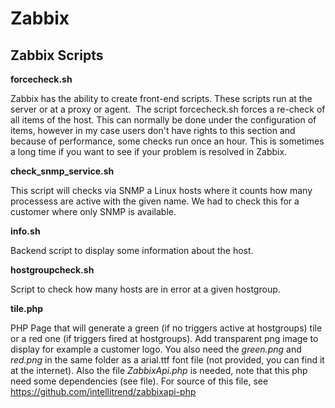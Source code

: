 # Zabbix
## Zabbix Scripts

__forcecheck.sh__

Zabbix has the ability to create front-end scripts. These scripts run at the server or at a proxy or agent. 
The script forcecheck.sh forces a re-check of all items of the host. This can normally be done under the configuration of items, however in my case users don't have rights to this section and because of performance, some checks run once an hour. This is sometimes a long time if you want to see if your problem is resolved in Zabbix.

__check_snmp_service.sh__

This script will checks via SNMP a Linux hosts where it counts how many processess are active with the given name. We had to check this for a customer where only SNMP is available.

__info.sh__

Backend script to display some information about the host. 

__hostgroupcheck.sh__

Script to check how many hosts are in error at a given hostgroup.

__tile.php__

PHP Page that will generate a green (if no triggers active at hostgroups) tile or a red one (if triggers fired at hostgroups). Add transparent png image to display for example a customer logo. 
You also need the *green.png* and *red.png* in the same folder as a arial.ttf font file (not provided, you can find it at the internet). 
Also the file *ZabbixApi.php* is needed, note that this php need some dependencies (see file). For source of this file, see https://github.com/intellitrend/zabbixapi-php
